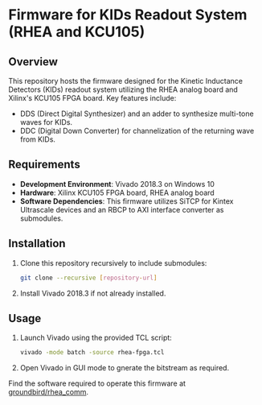 # Firmware for KIDs Readout System (RHEA and KCU105)

## Overview
This repository hosts the firmware designed for the Kinetic Inductance Detectors (KIDs) readout system utilizing the RHEA analog board and Xilinx's KCU105 FPGA board. Key features include:
- DDS (Direct Digital Synthesizer) and an adder to synthesize multi-tone waves for KIDs.
- DDC (Digital Down Converter) for channelization of the returning wave from KIDs.

## Requirements
- **Development Environment**: Vivado 2018.3 on Windows 10
- **Hardware**: Xilinx KCU105 FPGA board, RHEA analog board
- **Software Dependencies**: This firmware utilizes SiTCP for Kintex Ultrascale devices and an RBCP to AXI interface converter as submodules.

## Installation
1. Clone this repository recursively to include submodules:
   ```bash
   git clone --recursive [repository-url]
   ```
2. Install Vivado 2018.3 if not already installed.

## Usage
1. Launch Vivado using the provided TCL script:
   ```bash
   vivado -mode batch -source rhea-fpga.tcl
   ```
2. Open Vivado in GUI mode to gnerate the bitstream as required.

Find the software required to operate this firmware at [groundbird/rhea_comm](https://github.com/groundbird/rhea_comm).
